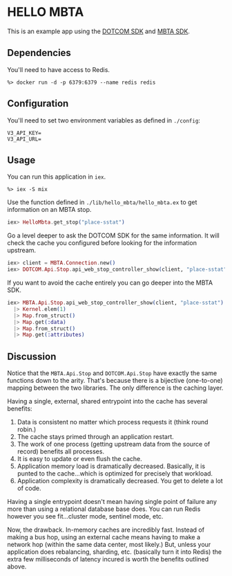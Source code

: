 # HELLO MBTA

This is an example app using the [DOTCOM SDK](https://github.com/anthonyshull/dotcom-sdk) and [MBTA SDK](https://github.com/anthonyshull/mbta-sdk).

## Dependencies

You'll need to have access to Redis.

```shell
%> docker run -d -p 6379:6379 --name redis redis
```

## Configuration

You'll need to set two environment variables as defined in `./config`:

```shell
V3_API_KEY=
V3_API_URL=
```

## Usage

You can run this application in `iex`.

```shell
%> iex -S mix
```

Use the function defined in `./lib/hello_mbta/hello_mbta.ex` to get information on an MBTA stop.

```elixir
iex> HelloMbta.get_stop("place-sstat")
```

Go a level deeper to ask the DOTCOM SDK for the same information.
It will check the cache you configured before looking for the information upstream.

```elixir
iex> client = MBTA.Connection.new()
iex> DOTCOM.Api.Stop.api_web_stop_controller_show(client, "place-sstat").data.attributes
```

If you want to avoid the cache entirely you can go deeper into the MBTA SDK.

```elixir
iex> MBTA.Api.Stop.api_web_stop_controller_show(client, "place-sstat")
  |> Kernel.elem(1)
  |> Map.from_struct()
  |> Map.get(:data)
  |> Map.from_struct()
  |> Map.get(:attributes)
```

## Discussion

Notice that the `MBTA.Api.Stop` and `DOTCOM.Api.Stop` have exactly the same functions down to the arity.
That's because there is a bijective (one-to-one) mapping between the two libraries.
The only difference is the caching layer.

Having a single, external, shared entrypoint into the cache has several benefits:

1. Data is consistent no matter which process requests it (think round robin.)
2. The cache stays primed through an application restart.
3. The work of one process (getting upstream data from the source of record) benefits all processes.
4. It is easy to update or even flush the cache.
5. Application memory load is dramatically decreased. Basically, it is punted to the cache...which is optimized for precisely that workload.
6. Application complexity is dramatically decreased. You get to delete a lot of code.

Having a single entrypoint doesn't mean having single point of failure any more than using a relational database base does.
You can run Redis however you see fit...cluster mode, sentinel mode, etc.

Now, the drawback.
In-memory caches are incredibly fast.
Instead of making a bus hop, using an external cache means having to make a network hop (within the same data center, most likely.)
But, unless your application does rebalancing, sharding, etc. (basically turn it into Redis) the extra few milliseconds of latency incured is worth the benefits outlined above.